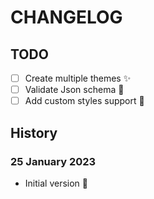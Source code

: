 # CHANGELOG

## TODO

- [ ] Create multiple themes ✨
- [ ] Validate Json schema 🔧
- [ ] Add custom styles support 🧰

## History

### 25 January 2023

- Initial version 🎉
